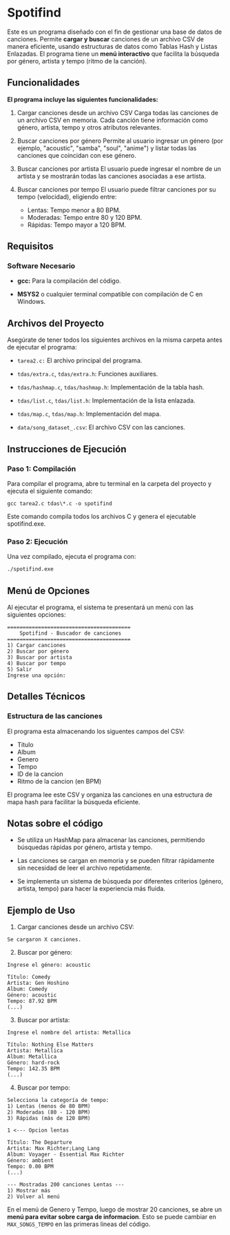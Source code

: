 # Spotifind
Este es un programa diseñado con el fin de gestionar una base de datos de canciones. Permite **cargar y buscar** canciones de un archivo CSV de manera eficiente, usando estructuras de datos como Tablas Hash y Listas Enlazadas. El programa tiene un **menú interactivo** que facilita la búsqueda por género, artista y tempo (ritmo de la canción).

## Funcionalidades

**El programa incluye las siguientes funcionalidades:**
  1. Cargar canciones desde un archivo CSV
    Carga todas las canciones de un archivo CSV en memoria. Cada canción tiene información como género, artista, tempo y otros atributos relevantes.

  2. Buscar canciones por género
    Permite al usuario ingresar un género (por ejemplo, "acoustic", "samba", "soul", "anime") y listar todas las canciones que coincidan con ese género.

  3. Buscar canciones por artista
  El usuario puede ingresar el nombre de un artista y se mostrarán todas las canciones asociadas a ese artista.

  4. Buscar canciones por tempo
    El usuario puede filtrar canciones por su tempo (velocidad), eligiendo entre:
      - Lentas: Tempo menor a 80 BPM.
      - Moderadas: Tempo entre 80 y 120 BPM.
      - Rápidas: Tempo mayor a 120 BPM.


## Requisitos

### Software Necesario
- **gcc:** Para la compilación del código.

- **MSYS2** o cualquier terminal compatible con compilación de C en Windows.

## Archivos del Proyecto

Asegúrate de tener todos los siguientes archivos en la misma carpeta antes de ejecutar el programa:

- `tarea2.c:` El archivo principal del programa.

- `tdas/extra.c`, `tdas/extra.h`: Funciones auxiliares.

- `tdas/hashmap.c`, `tdas/hashmap.h`: Implementación de la tabla hash.

- `tdas/list.c`, `tdas/list.h`: Implementación de la lista enlazada.

- `tdas/map.c`, `tdas/map.h`: Implementación del mapa.

- `data/song_dataset_.csv`: El archivo CSV con las canciones.

## Instrucciones de Ejecución
### Paso 1: Compilación

Para compilar el programa, abre tu terminal en la carpeta del proyecto y ejecuta el siguiente comando:
```
gcc tarea2.c tdas\*.c -o spotifind
````
Este comando compila todos los archivos C y genera el ejecutable spotifind.exe.

### Paso 2: Ejecución

Una vez compilado, ejecuta el programa con:
````bash
./spotifind.exe
````

## Menú de Opciones

Al ejecutar el programa, el sistema te presentará un menú con las siguientes opciones:
```
========================================
    Spotifind - Buscador de canciones
========================================
1) Cargar canciones
2) Buscar por género
3) Buscar por artista
4) Buscar por tempo
5) Salir
Ingrese una opción: 
```


## Detalles Técnicos
### Estructura de las canciones

El programa esta almacenando los siguentes campos del CSV:

- Título
- Album
- Genero
- Tempo 
- ID de la cancion
- Ritmo de la cancion (en BPM)

El programa lee este CSV y organiza las canciones en una estructura de mapa hash para facilitar la búsqueda eficiente.

## Notas sobre el código
- Se utiliza un HashMap para almacenar las canciones, permitiendo búsquedas rápidas por género, artista y tempo.

- Las canciones se cargan en memoria y se pueden filtrar rápidamente sin necesidad de leer el archivo repetidamente.

- Se implementa un sistema de búsqueda por diferentes criterios (género, artista, tempo) para hacer la experiencia más fluida.

## Ejemplo de Uso

1. Cargar canciones desde un archivo CSV:
```
Se cargaron X canciones.
```
2. Buscar por género:
```
Ingrese el género: acoustic

Título: Comedy
Artista: Gen Hoshino
Album: Comedy
Género: acoustic
Tempo: 87.92 BPM
(...)
```
3. Buscar por artista:
```
Ingrese el nombre del artista: Metallica

Título: Nothing Else Matters
Artista: Metallica
Album: Metallica
Género: hard-rock
Tempo: 142.35 BPM
(...)
```
4. Buscar por tempo:
````
Selecciona la categoría de tempo:
1) Lentas (menos de 80 BPM)
2) Moderadas (80 - 120 BPM)
3) Rápidas (más de 120 BPM)

1 <--- Opcion lentas

Título: The Departure
Artista: Max Richter;Lang Lang
Album: Voyager - Essential Max Richter
Género: ambient
Tempo: 0.00 BPM
(...)

--- Mostradas 200 canciones Lentas ---
1) Mostrar más
2) Volver al menú
````
En el menú de Genero y Tempo, luego de mostrar 20 canciones, se abre un **menú para evitar sobre carga de informacion**. Esto se puede cambiar en `MAX_SONGS_TEMPO` en las primeras lineas del código.
